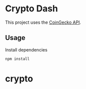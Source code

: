 # Crypto Dash

This project uses the [CoinGecko API](https://www.coingecko.com/).

## Usage

Install dependencies

```bash
npm install
```
# crypto

